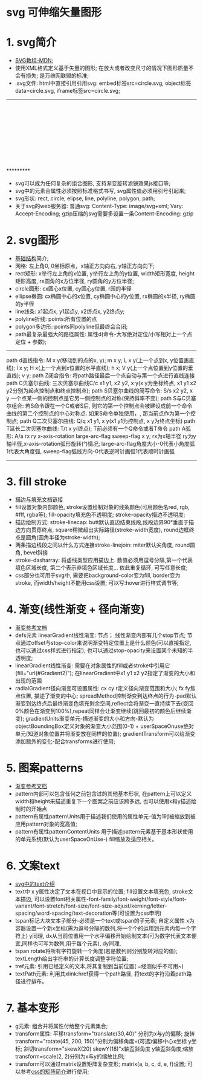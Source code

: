 # svg 可伸缩矢量图形

# 1. svg简介
* [SVG教程-MDN](https://developer.mozilla.org/zh-CN/docs/Web/SVG/Tutorial/Introduction);
* 使用XML格式定义基于矢量的图形; 在放大或者改变尺寸的情况下图形质量不会有损失; 是万维网联盟的标准;
* .svg文件: html中直接引用引用svg: embed标签src=circle.svg, object标签data=circle.svg, iframe标签src=circle.svg;

*********
  <?xml version="1.0" standalone="no"?>

  <!DOCTYPE svg PUBLIC "-//W3C//DTD SVG 1.1//EN" 
  "http://www.w3.org/Graphics/SVG/1.1/DTD/svg11.dtd">

  <svg width="100%" height="100%" version="1.1"
  xmlns="http://www.w3.org/2000/svg">

  <circle cx="100" cy="50" r="40" stroke="black"
  stroke-width="2" fill="red"/>

  </svg>
*********

* svg可以成为任何复杂的组合图形, 支持渐变旋转滤镜效果js接口等;
* svg中的元素合属性必须按照标准格式书写, svg属性值必须用引号引起来;
* svg形状: rect, circle, elipse, line, polyline, polygon, path;
* 关于svg的web服务器: 普通svg: Content-Type: image/svg+xml; Vary: Accept-Encoding; gzip压缩的svg需要多设置一条Content-Encoding: gzip


# 2. svg图形
* [基础结构](https://developer.mozilla.org/zh-CN/docs/Web/SVG/Tutorial/Basic_Shapes)简介;
* 网格: 左上角0, 0坐标原点，x轴正方向向右, y轴正方向向下;
* rect矩形: x举行左上角的x位置, y举行左上角的y位置, width矩形宽度, height矩形高度, rx圆角的x方位半径, ry圆角的y方位半径;
* circle圆形: cx圆心x位置, cy圆心y位置, r园的半径
* ellipse椭圆: cx椭圆中心的x位置, cy椭圆中心的y位置, rx椭圆的x半径, ry椭圆的y半径
* line线条: x1起点x, y1起点y, x2终点x, y2终点y;
* polyline折线: points:所有位置的点
* polygon多边形: points同polyline但最终会合闭;
* path最复杂最强大的路径属性: 属性d(命令-大写绝对定位/小写相对上一个点定位 + 参数);
*********************
path d直线指令: M x y(移动到的点的x, y); m x y; L x y(上一个点到x, y位置画直线); l x y; H x(上一个点到x位置的水平直线); h x; V y(上一个点位置到y位置的垂直线); v y;
path Z闭合指令: 将path路径最后一个点自动与第一个点进行直线连接
path C贝塞尔曲线: 三次贝塞尔曲线C/c x1 y1, x2 y2, x y(x y为坐标终点, x1 y1 x2 y2分别为起点控制点和终点控制点);
path S贝塞尔曲线的简写命令: S/s x2 y2, x y 一个点某一侧的控制点是它另一侧控制点的对称(保持斜率不变);
path S与C贝塞尔组合: 若S命令跟在一个C或者S后, 则它的第一个控制点会被建设成前一个命令曲线的第二个控制点的中心对称点. 如果S命令单独使用，, 那当前点作为第一个控制点;
path Q二次贝塞尔曲线: Q/q x1 y1, x y(x1 y1为控制点, x y为终点坐标)
path T延长二次贝塞尔曲线: T/t x y(终点); T前必须有一个Q命令或者T命令
path A弧形: A/a rx ry x-axis-rotation large-arc-flag sweep-flag x y; rx为x轴半径 ry为y轴半径,x-axis-rotation弧形旋转(°)情况; large-arc-flag角度大小-0代表小角度弧1代表大角度弧, sweep-flag弧线方向-0代表逆时针画弧1代表顺时针画弧
*********************

# 3. fill stroke
* [描边与填充文档链接](https://developer.mozilla.org/zh-CN/docs/Web/SVG/Tutorial/Fills_and_Strokes)
* fill设置对象内部颜色, stroke设置绘制对象的线条颜色(可用颜色名red, rgb, #fff, rgba等); fill-opacity填充色不透明度; stroke-opacity描边不透明度;
* 描边绘制方式: stroke-linecap: butt默认直边结束线段,线段边界90°垂直于描边方向贯穿终点, square稍微超出实际路径(stroke-width宽度), round边框终点是圆角(圆角半径为stroke-width);
* 两条描边线段之间以什么方式连接stroke-linejoin: miter默认尖角度, round圆角, bevel斜接
* stroke-dasharray: 将虚线类型应用描边上. 数值必须用逗号分隔,第一个代表填色区域长度, 第二个表示非填色区域长度... 依此重复循环, 可写任意长度;
* css部分也可用于svg中, 需要把background-color变为fill, border变为stroke, 而width/height不能用css设置; 可以写:hover进行样式调节等;

# 4. 渐变(线性渐变 + 径向渐变)
* [渐变参考文档](https://developer.mozilla.org/zh-CN/docs/Web/SVG/Tutorial/Gradients)
* defs元素 linearGradient线性渐变: 节点； 线性渐变内部有几个stop节点; 节点通过offset与stop-color来说明渐变特定位置上是什么颜色(可以直接指定, 也可以通过css样式进行指定); 也可以通过stop-opacity来设置某个未知的半透明度; 
* linearGradient线性渐变: 需要在对象属性的fill或者stroke中引用它(fill="url(#Gradient2)"); 在linearGradient中x1 y1 x2 y2指定了渐变的大小和出现的范围
* radialGradient径向渐变可设置属性: cx cy r定义径向渐变范围和大小; fx fy焦点位置, 描述了渐变的中心; spreadMethod控制渐变到达终点的行为-pad默认渐变到达终点后最终渐变色填充剩余空间,reflect会将渐变一直持续下去(变回0%颜色在渐变到100%),repeat同样会让渐变继续(跳回最初的颜色后继续渐变); gradientUnits渐变单元-描述渐变的大小和方向-默认为objectBoundingBox定义对象的渐变大小范围(0-1) + userSpaceOnuse绝对单元(知道对象位置并将渐变放在同样的位置); gradientTransform可以给渐变添加额外的变化-配合transforms进行使用;

# 5. 图案patterns
* [渐变参考文档](https://developer.mozilla.org/zh-CN/docs/Web/SVG/Tutorial/Patterns)
* pattern内部可以包含任何之前包含过的其他基本形状, 在pattern上可以定义width和height来描述重复下一个图案之前应该跨多远, 也可以使用x和y描述绘制时的开始点
* pattern有属性patternUnits用于描述我们使用的属性单元-值为1时被缩放到被应用pattern对象的宽高值;
* pattern有属性patternContentUnits 用于描述pattern元素基于基本形状使用的单元系统(默认为userSpaceOnUse-) fill缩放及适应相关。

# 6. 文案text
* [svg中的text介绍](https://developer.mozilla.org/zh-CN/docs/Web/SVG/Tutorial/Texts)
* text中 x y属性决定了文本在视口中显示的位置; fill设置文本填充色, stroke文本描边, 可以设置font相关属性-font-family/font-weight/font-style/font-variant/font-stretch/font-size/font-size-adjust/kerning/letter-spacing/word-spacing/text-decoration等(可设置为css申明)
* tspan标记大块文本子部分-必须是一个text或tspan的子元素; 自定义属性 x为容器设置一个新x坐标(需为逗号分隔的数列,将一个个的运用到元素内每一个字符上) y同理, dx从当前位置用一个水平偏移开始绘制文本(可为数字代表文本便宜,同样也可写为数列,用于每个元素), dy同理,
* tspan rotate将所有字符旋转一个角度(若是数列则分别旋转对应的值); textLength给出字符串的计算长度调整字符位置;
* tref元素: 引用已经定义的文本,将其复制到当前位置(<tref xlink:href="#example"> =经测似乎不可用~)
* textPath元素: 利用其xlink:href获得一个path路径, 将text的字符沿着path路径进行排布。

# 7. 基本变形
* g元素: 组合并将属性付给整个元素集合; 
* transform属性: 平移transform="translate(30,40)" 分别为x与y的偏移; 旋转transform="rotate(45, 200, 150)"分别为偏移角度+(可选)偏移中心x坐标 y坐标; 斜切transform="skewX(20) skewY(18)"x轴歪斜角度 y轴歪斜角度;缩放transform=scale(2, 2)分别为x与y的缩放比例;
* transform可以通过matrix设置矩阵复杂变形; matrix(a, b, c, d, e, f)设置; 可以参考[css的矩阵简介](https://www.zhangxinxu.com/wordpress/2012/06/css3-transform-matrix-%E7%9F%A9%E9%98%B5/)进行使用;